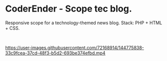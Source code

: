 <h1> CoderEnder - Scope tec blog. </h1>
<p>Responsive scope for a technology-themed news blog. Stack: PHP + HTML + CSS. </p>
<br>

https://user-images.githubusercontent.com/72168914/144775838-33c9fcea-37cd-48f3-b5d2-693be374efbd.mp4

